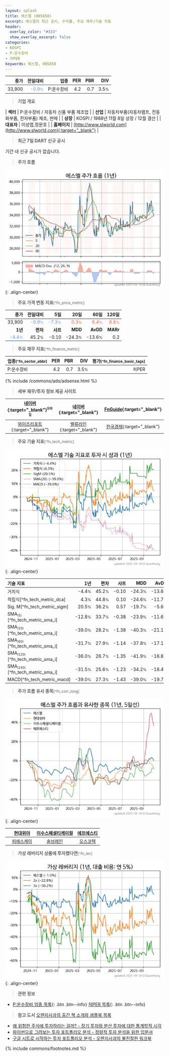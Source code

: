 ```yaml
---
layout: splash
title: 에스엘 (005850)
excerpt: 에스엘의 최근 공시, 수익률, 주요 재무/기술 지표
header:
  overlay_color: "#333"
  show_overlay_excerpt: false
categories:
- KOSPI
- P:운수장비
- 저PER
keywords: 에스엘, 005850
---
```


| **종가** | **전일대비** | **업종** | **PER** | **PBR** | **DIV** |
| -------: | -----------: | -------: | ------: | ------: | ------: |
| 33,900 | <span style="color: cornflowerblue">-0.9<small>%</small></span> | P:운수장비 | 4.2 | 0.7 | 3.5<small>%</small> |

<!-- more -->


> **기업 개요**<a id="company"></a>

| <span style="white-space:nowrap;">**섹터**</span> | P:운수장비 / 자동차 신품 부품 제조업 |
| <span style="white-space:nowrap;">**산업**</span> | 자동차부품(자동차램프, 전동화부품, 전자부품) 제조, 판매 |
| <span style="white-space:nowrap;">**상장**</span> | KOSPI / 1988년 11월 8일 상장 / 12월 결산 |
| <span style="white-space:nowrap;">**대표자**</span> | 이성엽,정문호 |
| <span style="white-space:nowrap;">**홈페이지**</span> | [http://www.slworld.com](http://www.slworld.com){:target="_blank"} |


> **최근 7일 DART 신규 공시**<a id="dart"></a>

기간 내 신규 공시가 없습니다.


> **주가 흐름**<a id="price"></a>

![005850](/stock/images/005850.png){: .align-center}


> **주요 가격 변동 지표**<small>[^fn_price_metric]</small>

| **종가** | **전일대비** | **5일** | **20일** | **60일** | **120일** |
| -------: | -----------: | ------: | -------: | -------: | --------: |
| 33,900 | <span style="color: cornflowerblue">-0.9<small>%</small></span> | <span style="color: cornflowerblue">-7.3<small>%</small></span> | <span style="color: tomato">0.3<small>%</small></span> | <span style="color: tomato">6.4<small>%</small></span> | <span style="color: tomato">8.8<small>%</small></span> |
| **1년** | **편차** | **샤프** | **MDD** | **AvDD** | **MARr** |
| <span style="color: cornflowerblue">-4.4<small>%</small></span> | 45.2<small>%</small> | -0.10 | -24.3<small>%</small> | -13.6<small>%</small> | 0.2 |


> **주요 재무 지표**<small>[^fn_finance_metric]</small>

| **업종**<small>[^fn_sector_abbr]</small> | **PER** | **PBR** | **DIV** | **평가**<small>[^fn_finance_basic_tags]</small> |
| :--------------------------------------- | ------: | ------: | ------: | ----------------------------------------------: |
| P:운수장비 | 4.2 | 0.7 | 3.5<small>%</small> | 저PER |



{% include /commons/ads/adsense.html %}

> **세부 재무/투자 정보 제공 사이트**

| [네이버](https://m.stock.naver.com/domestic/stock/005850/finance/summary){:target="_blank"}<sup><small>모바일</small></sup> | [네이버](https://finance.naver.com/item/coinfo.naver?code=005850){:target="_blank"} | [FnGuide](https://comp.fnguide.com/SVO2/ASP/SVD_Invest.asp?gicode=A005850&MenuYn=Y){:target="_blank"} |
| :---: | :---: | :---: |
| [와이즈리포트](https://comp.wisereport.co.kr/company/c1040001.aspx?cmp_cd=005850){:target="_blank"} | [밸류라인](https://www.valueline.co.kr/finance/summary/005850){:target="_blank"} | [한국경제](https://markets.hankyung.com/stock/005850/financial-summary){:target="_blank"} |


> **주요 기술 지표**<small>[^fn_tech_metric]</small>


![005850](/stock/images/005850_tech.png){: .align-center}

| **기술 지표** | **1년** | **편차** | **샤프** | **MDD** | **AvDD** |
| :------------ | ------: | -----------: | -------: | ------: | -------: |
| 거치식 | -4.4<small>%</small> | 45.2<small>%</small> | -0.10 | -24.3<small>%</small> | -13.6<small>%</small> |
| 적립식[^fn_tech_metric_dca] | 4.3<small>%</small> | 44.8<small>%</small> | 0.10 | -24.6<small>%</small> | -11.7<small>%</small> |
| Sig. M[^fn_tech_metric_sigm] | 20.5<small>%</small> | 36.2<small>%</small> | 0.57 | -19.7<small>%</small> | -5.6<small>%</small> |
| SMA<small><sub>(5)</sub></small>[^fn_tech_metric_sma_i] | -12.8<small>%</small> | 33.7<small>%</small> | -0.38 | -23.9<small>%</small> | -11.6<small>%</small> |
| SMA<small><sub>(20)</sub></small>[^fn_tech_metric_sma_i] | -39.0<small>%</small> | 28.2<small>%</small> | -1.38 | -40.3<small>%</small> | -21.1<small>%</small> |
| SMA<small><sub>(60)</sub></small>[^fn_tech_metric_sma_i] | -31.7<small>%</small> | 27.9<small>%</small> | -1.14 | -37.8<small>%</small> | -17.1<small>%</small> |
| SMA<small><sub>(120)</sub></small>[^fn_tech_metric_sma_i] | -36.0<small>%</small> | 26.7<small>%</small> | -1.35 | -41.9<small>%</small> | -16.8<small>%</small> |
| SMA<small><sub>(240)</sub></small>[^fn_tech_metric_sma_i] | -31.5<small>%</small> | 25.6<small>%</small> | -1.23 | -34.2<small>%</small> | -18.4<small>%</small> |
| MACD[^fn_tech_metric_macd] | -39.0<small>%</small> | 27.3<small>%</small> | -1.43 | -39.0<small>%</small> | -19.7<small>%</small> |


> **주가 흐름 유사 종목**<a id="corr"></a><small>[^fn_corr_long]</small>

![005850](/stock/images/005850_corr.png){: .align-center}

|       | [현대위아](/011210/) | [이수스페셜티케미컬](/457190/) | [에프에스티](/036810/) |
| :---: | :------------------------------------: | :------------------------------------: | :------------------------------------: |
|       | [피에스케이](/319660/) | [솔브레인](/357780/) | [오스코텍](/039200/) |


> **가상 레버리지 상품에 투자했다면**<a id="2x"></a><small>[^fn_lev]</small>

![005850](/stock/images/005850_2x.png){: .align-center}


> **관련 정보**

- [P:운수장비 업종 목록](/stats/sector/kospi_업종_운수장비_종목/){: .btn .btn--info} [저PER 목록](/fn/fn_low_per/){: .btn .btn--info}

> **참고 도서** [오렌지사과의 출간 책 소개와 샘플북 목록](https://kongdori.tistory.com/691)

- [왜 위험한 주식에 투자하라는 걸까? - 장기 투자와 분산 투자에 대한 통계학적 시각](https://kongdori.tistory.com/421)
- [파이썬으로 그려보는 투자 포트폴리오 분석  - 정량적 투자 분석을 위한 입문서](https://kongdori.tistory.com/643)
- [구글 시트로 시작하는 투자 포트폴리오 분석 - 오렌지사과의 불친절한 워크북](https://kongdori.tistory.com/449)


{% include commons/footnotes.md %}